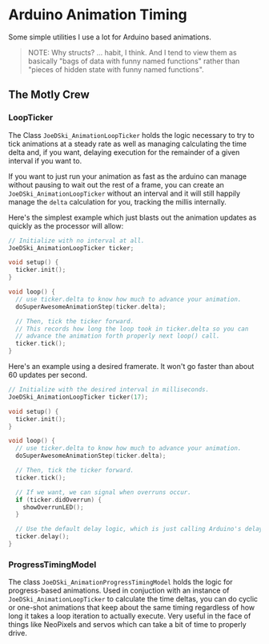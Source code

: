 Arduino Animation Timing
========================

Some simple utilities I use a lot for Arduino based animations.

> NOTE: Why structs?  ... habit, I think.  And I tend to view them as basically "bags of data with funny named functions" rather than "pieces of hidden state with funny named functions".



## The Motly Crew


### LoopTicker

The Class `JoeDSki_AnimationLoopTicker` holds the logic necessary to try to tick animations at a steady rate as well as managing calculating the time delta and, if you want, delaying execution for the remainder of a given interval if you want to.

If you want to just run your animation as fast as the arduino can manage without pausing to wait out the rest of a frame, you can create an `JoeDSki_AnimationLoopTicker` without an interval and it will still happily manage the `delta` calculation for you, tracking the millis internally.

Here's the simplest example which just blasts out the animation updates as quickly as the processor will allow:

```cpp
// Initialize with no interval at all.
JoeDSki_AnimationLoopTicker ticker;

void setup() {
  ticker.init();
}

void loop() {
  // use ticker.delta to know how much to advance your animation.
  doSuperAwesomeAnimationStep(ticker.delta);

  // Then, tick the ticker forward.
  // This records how long the loop took in ticker.delta so you can
  // advance the animation forth properly next loop() call.
  ticker.tick();
}
```

Here's an example using a desired framerate.  It won't go faster than about 60 updates per second.

```cpp
// Initialize with the desired interval in milliseconds.
JoeDSki_AnimationLoopTicker ticker(17);

void setup() {
  ticker.init();
}

void loop() {
  // use ticker.delta to know how much to advance your animation.
  doSuperAwesomeAnimationStep(ticker.delta);

  // Then, tick the ticker forward.
  ticker.tick();

  // If we want, we can signal when overruns occur.
  if (ticker.didOverrun) {
    showOverrunLED();
  }

  // Use the default delay logic, which is just calling Arduino's delay() function.
  ticker.delay();
}
```


### ProgressTimingModel

The class `JoeDSki_AnimationProgressTimingModel` holds the logic for progress-based animations.  Used in conjuction with an instance of `JoeDSki_AnimationLoopTicker` to calculate the time deltas, you can do cyclic or one-shot animations that keep about the same timing regardless of how long it takes a loop iteration to actually execute.  Very useful in the face of things like NeoPixels and servos which can take a bit of time to properly drive.
